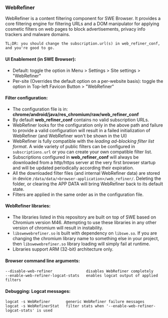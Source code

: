 ### WebRefiner
WebRefiner is a content filtering component for SWE Browser. It provides a core filtering engine for filtering URLs and a DOM manipulator for applying cosmetic filters on web pages to block advertisements, privacy info trackers and malware domains.

`TL;DR: you should change the subscription.url(s) in web_refiner_conf, and you're good to go.`

#### UI Enablement (in SWE Browser):
 * Default: toggle the option in Menu > Settings > Site settings > "WebRefiner"
 * Per-site (Overrides the default option on a per-website basis): toggle the option in Top-left Favicon Button > "WebRefiner"

#### Filter configuration:
 - The configuration file is in: **chrome/android/java/res_chromium/raw/web_refiner_conf**
 - By default **web_refiner_conf** contains no valid subscription URLs.
 - WebRefiner looks for the configuration only in the above path and failure to provide a valid configuration will result in a failed initialization of WebRefiner (and WebRefiner won't be shown in the UI)
 - WebRefiner is fully compatible with the *leading ad-blocking filter list format*. A wide variety of public filters can be configured in `subscriptions.url` or you can create your own compatible filter list.
 - Subscriptions configured in **web_refiner_conf** will always be downloaded from a http/https server at the very first browser startup and will be updated periodically according their expiration.
 - All the downloaded filter files (and internal WebRefiner data) are stored in device `/data/data/<browser-application>/web_refiner/`. Deleting the folder, or clearing the APP DATA will bring WebRefiner back to its default state.
 - Filters are applied in the same order as in the configuration file.

#### WebRefiner libraries:
 - The libraries listed in this repository are built on top of SWE based on Chromium version M46. Attempting to use these libraries in any other version of chromium will result in instability.
 - `libswewebrefiner.so` is built with dependency on `libswe.so`. If you are changing the chromium library name to something else in your project, then `libswewebrefiner.so` library loading will simply fail at runtime.
 - Libraries support ARM (32-bit) architecture only.

#### Browser command line arguments:
```
--disable-web-refiner               disables WebRefiner completely
--enable-web-refiner-logcat-stats   enables logcat output of applied filters
```

#### Debugging: Logcat messages:
```
logcat -s WebRefiner       generic WebRefiner failure messages
logcat -s WebRefinerStat   filter stats when '--enable-web-refiner-logcat-stats' is used
```
